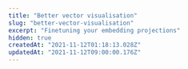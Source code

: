 ```yaml
---
title: "Better vector visualisation"
slug: "better-vector-visualisation"
excerpt: "Finetuning your embedding projections"
hidden: true
createdAt: "2021-11-12T01:18:13.028Z"
updatedAt: "2021-11-12T09:00:00.176Z"
---
```

